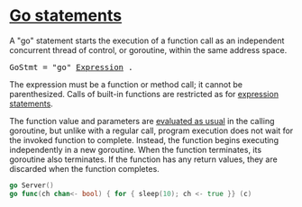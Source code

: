 # [Go statements](#go-statements)

A "go" statement starts the execution of a function call as an independent concurrent thread of control, or goroutine, within the same address space.

<pre>
<a id="GoStmt">GoStmt</a> = "go" <a href="/Expressions/operators.html#Expression">Expression</a> .
</pre>

The expression must be a function or method call; it cannot be parenthesized. Calls of built-in functions are restricted as for [expression statements](/Statements/expression_statements.html).

The function value and parameters are [evaluated as usual](/Expressions/calls.html) in the calling goroutine, but unlike with a regular call, program execution does not wait for the invoked function to complete. Instead, the function begins executing independently in a new goroutine. When the function terminates, its goroutine also terminates. If the function has any return values, they are discarded when the function completes.

```go
go Server()
go func(ch chan<- bool) { for { sleep(10); ch <- true }} (c)
```
